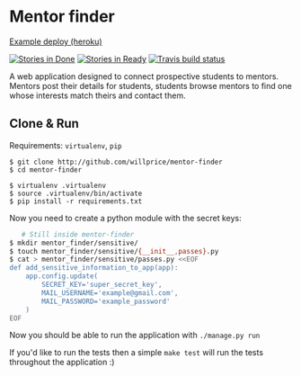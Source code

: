 # Mentor finder
[Example deploy (heroku)](http://mentor-finder.herokuapp.com/)

[![Stories in Done](https://badge.waffle.io/willprice/mentor-finder.png?label=done&title=Done)](http://waffle.io/willprice/mentor-finder)
[![Stories in Ready](https://badge.waffle.io/willprice/mentor-finder.png?label=ready&title=Ready)](http://waffle.io/willprice/mentor-finder)
[![Travis build status](https://travis-ci.org/willprice/mentor-finder.svg?branch=master)](https://travis-ci.org/willprice/mentor-finder)

A web application designed to connect prospective students to mentors. Mentors post their details for students, students
browse mentors to find one whose interests match theirs and contact them.

## Clone & Run
Requirements: `virtualenv`, `pip`

```
$ git clone http://github.com/willprice/mentor-finder
$ cd mentor-finder

$ virtualenv .virtualenv
$ source .virtualenv/bin/activate
$ pip install -r requirements.txt
```

Now you need to create a python module with the secret keys:
```sh
   # Still inside mentor-finder
$ mkdir mentor_finder/sensitive/
$ touch mentor_finder/sensitive/{__init__,passes}.py
$ cat > mentor_finder/sensitive/passes.py <<EOF
def add_sensitive_information_to_app(app):
    app.config.update(
        SECRET_KEY='super_secret_key',
        MAIL_USERNAME='example@gmail.com',
        MAIL_PASSWORD='example_password'
    )
EOF
```

Now you should be able to run the application with `./manage.py run`

If you'd like to run the tests then a simple `make test` will run the tests
throughout the application :)
